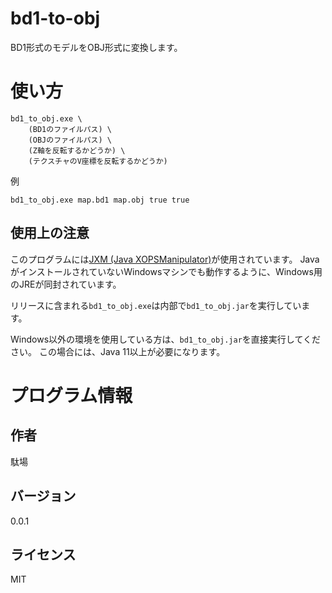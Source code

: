 # bd1-to-obj

BD1形式のモデルをOBJ形式に変換します。

# 使い方

```
bd1_to_obj.exe \
	(BD1のファイルパス) \
	(OBJのファイルパス) \
	(Z軸を反転するかどうか) \
	(テクスチャのV座標を反転するかどうか) 
```

例

```
bd1_to_obj.exe map.bd1 map.obj true true
```

## 使用上の注意

このプログラムには[JXM (Java XOPSManipulator)](https://github.com/Dabasan/jxm)が使用されています。
JavaがインストールされていないWindowsマシンでも動作するように、Windows用のJREが同封されています。

リリースに含まれる`bd1_to_obj.exe`は内部で`bd1_to_obj.jar`を実行しています。

Windows以外の環境を使用している方は、`bd1_to_obj.jar`を直接実行してください。
この場合には、Java 11以上が必要になります。

# プログラム情報

## 作者

駄場

## バージョン

0.0.1

## ライセンス

MIT

